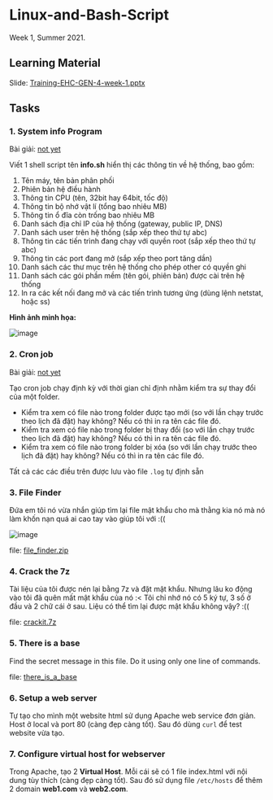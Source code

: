 # Linux-and-Bash-Script

Week 1, Summer 2021.

## Learning Material

Slide: [Training-EHC-GEN-4-week-1.pptx](https://github.com/FPTU-Ethical-Hackers-Club/Linux-and-Bash-Script/raw/main/files/material/Training-EHC-GEN-4-week-1.pptx)

## Tasks

### 1. System info Program

Bài giải: [not yet]()

Viết 1 shell script tên **info.sh** hiển thị các thông tin về hệ thống, bao gồm:

1. Tên máy, tên bản phân phối
2. Phiên bản hệ điều hành
3. Thông tin CPU (tên, 32bit hay 64bit, tốc độ)
4. Thông tin bộ nhớ vật lí (tổng bao nhiêu MB)
5. Thông tin ổ đĩa còn trống bao nhiêu MB
6. Danh sách địa chỉ IP của hệ thống (gateway, public IP, DNS)
7. Danh sách user trên hệ thống (sắp xếp theo thứ tự abc)
8. Thông tin các tiến trình đang chạy với quyền root (sắp xếp theo thứ tự abc)
9. Thông tin các port đang mở (sắp xếp theo port tăng dần)
10. Danh sách các thư mục trên hệ thống cho phép other có quyền ghi
11. Danh sách các gói phần mềm (tên gói, phiên bản) được cài trên hệ thống
12. In ra các kết nối đang mở và các tiến trình tương ứng (dùng lệnh netstat, hoặc ss)

**Hình ảnh minh họa:**
  
![image](https://user-images.githubusercontent.com/80664686/124589953-c5c4f200-de84-11eb-89e2-f086d3b45a9e.png)

### 2. Cron job

Bài giải: [not yet]()

Tạo cron job chạy định kỳ với thời gian chỉ định nhằm kiểm tra sự thay đổi của một folder.

- Kiểm tra xem có file nào trong folder được tạo mới (so với lần chạy trước theo lịch đã đặt) hay không? Nếu có thì in ra tên các file đó.
- Kiểm tra xem có file nào trong folder bị thay đổi (so với lần chạy trước theo lịch đã đặt) hay không? Nếu có thì in ra tên các file đó.
- Kiểm tra xem có file nào trong folder bị xóa (so với lần chạy trước theo lịch đã đặt) hay không? Nếu có thì in ra tên các file đó.

Tất cả các các điều trên được lưu vào file `.log` tự định sẵn

### 3. File Finder

Đứa em tôi nó vừa nhắn giúp tìm lại file mật khẩu cho mà thằng kia nó mà nó làm khốn nạn quá ai cao tay vào giúp tôi với :((

![image](https://user-images.githubusercontent.com/80664686/123368916-e482d900-d5a6-11eb-9d04-dccebd380d09.png)

file: [file_finder.zip](https://github.com/FPTU-Ethical-Hackers-Club/Linux-and-Bash-Script/raw/main/files/challenges/File_finder.zip)

### 4. Crack the 7z

Tài liệu của tôi được nén lại bằng 7z và đặt mật khẩu. Nhưng lâu ko động vào tôi đã quên mất mật khẩu của nó :< Tôi chỉ nhớ nó có 5 ký tự, 3 số ở đầu và 2 chữ cái ở sau. Liệu có thể tìm lại được mật khẩu không vậy? :((

file: [crackit.7z](https://github.com/FPTU-Ethical-Hackers-Club/Linux-and-Bash-Script/raw/main/files/challenges/crackit.zip)

### 5. There is a base

Find the secret message in this file. Do it using only one line of commands.

file: [there_is_a_base](https://github.com/FPTU-Ethical-Hackers-Club/Linux-and-Bash-Script/raw/main/files/challenges/there_is_a_base)

### 6. Setup a web server

Tự tạo cho mình một website html sử dụng Apache web service đơn giản. Host ở local và port 80 (càng đẹp càng tốt). Sau đó dùng `curl` để test website vừa tạo.

### 7. Configure virtual host for webserver

Trong Apache, tạo 2 **Virtual Host**. Mỗi cái sẽ có 1 file index.html với nội dung tùy thích (càng đẹp càng tốt). Sau đó sử dụng file `/etc/hosts` để thêm 2 domain **web1.com** và **web2.com**.
